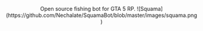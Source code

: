 <p align="center">
Open source fishing bot for GTA 5 RP.
![Squama](https://github.com/Nechalate/SquamaBot/blob/master/images/squama.png)
</p>
